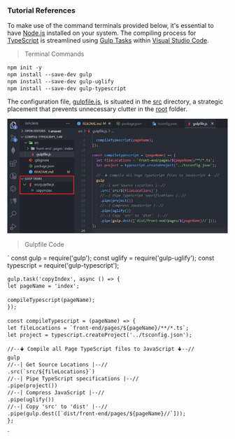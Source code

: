 ### Tutorial References

To make use of the command terminals provided below, it's essential to have [Node.js](https://nodejs.org/en) installed on your system. The compiling process for [TypeScript](https://en.wikipedia.org/wiki/TypeScript) is streamlined using [Gulp Tasks](https://marketplace.visualstudio.com/items?itemName=nickdodd79.gulptasks) within [Visual Studio Code](https://code.visualstudio.com/).

> Terminal Commands

    npm init -y
    npm install --save-dev gulp
    npm install --save-dev gulp-uglify
    npm install --save-dev gulp-typescript

The configuration file, [gulpfile.js](https://github.com/TertiusRoach/compile-typescript_1.00/blob/main/src/gulpfile.js), is situated in the [src](https://github.com/TertiusRoach/compile-typescript_1.00/tree/main/src) directory, a strategic placement that prevents unnecessary clutter in the [root](https://github.com/TertiusRoach/compile-typescript_1.00/tree/main) folder.

![Gulp Tasks Extension](src/front-end/pages/index/~content/jpg-files/gulp-tasks.jpg)

> Gulpfile Code

`
const gulp = require('gulp');
const uglify = require('gulp-uglify');
const typescript = require('gulp-typescript');

    gulp.task('copyIndex', async () => {
    let pageName = 'index';

    compileTypescript(pageName);
    });

    const compileTypescript = (pageName) => {
    let fileLocations = `front-end/pages/${pageName}/**/*.ts`;
    let project = typescript.createProject('../tsconfig.json');

    //--🠋 Compile all Page TypeScript files to JavaScript 🠋--//
    gulp
    //--| Get Source Locations |--//
    .src(`src/${fileLocations}`)
    //--| Pipe TypeScript specifications |--//
    .pipe(project())
    //--| Compress JavaScript |--//
    .pipe(uglify())
    //--| Copy 'src' to 'dist' |--//
    .pipe(gulp.dest([`dist/front-end/pages/${pageName}//`]));
    };

`
